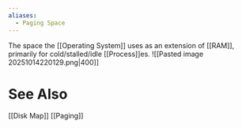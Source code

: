 ```yaml
---
aliases:
  - Paging Space
---
```

The space the [[Operating System]] uses as an extension of [[RAM]], primarily for cold/stalled/idle [[Process]]es.
![[Pasted image 20251014220129.png|400]]

# See Also
[[Disk Map]]
[[Paging]]